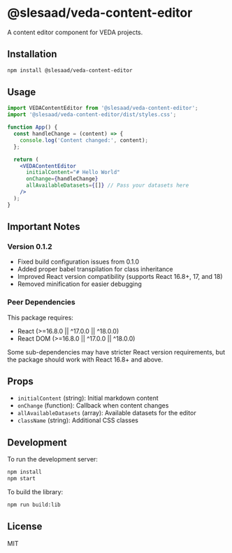 # @slesaad/veda-content-editor

A content editor component for VEDA projects.

## Installation

```bash
npm install @slesaad/veda-content-editor
```

## Usage

```jsx
import VEDAContentEditor from '@slesaad/veda-content-editor';
import '@slesaad/veda-content-editor/dist/styles.css';

function App() {
  const handleChange = (content) => {
    console.log('Content changed:', content);
  };

  return (
    <VEDAContentEditor
      initialContent="# Hello World"
      onChange={handleChange}
      allAvailableDatasets={[]} // Pass your datasets here
    />
  );
}
```

## Important Notes

### Version 0.1.2
- Fixed build configuration issues from 0.1.0
- Added proper babel transpilation for class inheritance
- Improved React version compatibility (supports React 16.8+, 17, and 18)
- Removed minification for easier debugging

### Peer Dependencies
This package requires:
- React (>=16.8.0 || ^17.0.0 || ^18.0.0)
- React DOM (>=16.8.0 || ^17.0.0 || ^18.0.0)

Some sub-dependencies may have stricter React version requirements, but the package should work with React 16.8+ and above.

## Props

- `initialContent` (string): Initial markdown content
- `onChange` (function): Callback when content changes
- `allAvailableDatasets` (array): Available datasets for the editor
- `className` (string): Additional CSS classes

## Development

To run the development server:

```bash
npm install
npm start
```

To build the library:

```bash
npm run build:lib
```

## License

MIT
